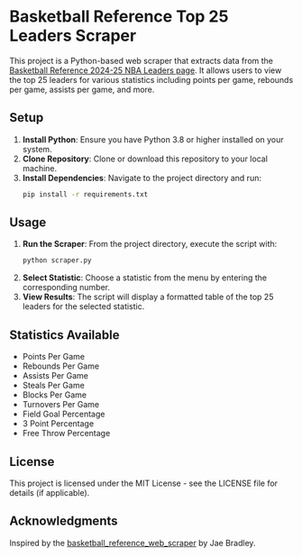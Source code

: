 # Basketball Reference Top 25 Leaders Scraper

This project is a Python-based web scraper that extracts data from the [Basketball Reference 2024-25 NBA Leaders page](https://www.basketball-reference.com/leagues/NBA_2025_leaders.html). It allows users to view the top 25 leaders for various statistics including points per game, rebounds per game, assists per game, and more.

## Setup

1. **Install Python**: Ensure you have Python 3.8 or higher installed on your system.
2. **Clone Repository**: Clone or download this repository to your local machine.
3. **Install Dependencies**: Navigate to the project directory and run:
   ```bash
   pip install -r requirements.txt
   ```

## Usage

1. **Run the Scraper**: From the project directory, execute the script with:
   ```bash
   python scraper.py
   ```
2. **Select Statistic**: Choose a statistic from the menu by entering the corresponding number.
3. **View Results**: The script will display a formatted table of the top 25 leaders for the selected statistic.

## Statistics Available

- Points Per Game
- Rebounds Per Game
- Assists Per Game
- Steals Per Game
- Blocks Per Game
- Turnovers Per Game
- Field Goal Percentage
- 3 Point Percentage
- Free Throw Percentage

## License

This project is licensed under the MIT License - see the LICENSE file for details (if applicable).

## Acknowledgments

Inspired by the [basketball_reference_web_scraper](https://github.com/jaebradley/basketball_reference_web_scraper) by Jae Bradley. 